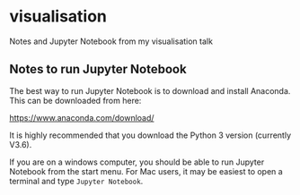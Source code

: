 # visualisation
Notes and Jupyter Notebook from my visualisation talk

## Notes to run Jupyter Notebook

The best way to run Jupyter Notebook is to download and install
Anaconda.  This can be downloaded from here:

https://www.anaconda.com/download/

It is highly recommended that you download the Python 3 version
(currently V3.6).

If you are on a windows computer, you should be able to run Jupyter
Notebook from the start menu.  For Mac users, it may be easiest to open
a terminal and type `Jupyter Notebook`.


